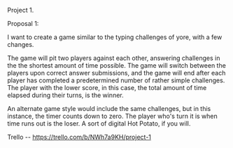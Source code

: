 Project 1.

Proposal 1:

I want to create a game similar to the typing challenges of yore, with a few changes.

The game will pit two players against each other, answering challenges in the the shortest amount of time possible. The game will switch between the players upon correct answer submissions, and the game will end after each player has completed a predetermined number of rather simple challenges. The player with the lower score, in this case, the total amount of time elapsed during their turns, is the winner.

An alternate game style would include the same challenges, but in this instance, the timer counts down to zero. The player who's turn it is when time runs out is the loser. A sort of digital Hot Potato, if you will.

Trello -- https://trello.com/b/NWh7a9KH/project-1
